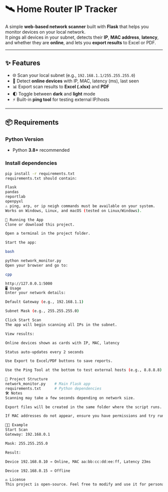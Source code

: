 # 🛰️ Home Router IP Tracker

A simple **web-based network scanner** built with **Flask** that helps you monitor devices on your local network.  
It pings all devices in your subnet, detects their **IP**, **MAC address**, **latency**, and whether they are **online**, and lets you **export results** to Excel or PDF.

---

## ✨ Features
- 🌐 Scan your local subnet (e.g., `192.168.1.1/255.255.255.0`)
- 📡 Detect **online devices** with IP, MAC, latency (ms), last seen
- 📊 Export scan results to **Excel (.xlsx)** and **PDF**
- 🌓 Toggle between **dark** and **light** mode
- ⚡ Built-in **ping tool** for testing external IP/hosts

---

## 📦 Requirements

### Python Version
- Python **3.8+** recommended

### Install dependencies
```bash
pip install -r requirements.txt
requirements.txt should contain:

Flask
pandas
reportlab
openpyxl
⚠️ ping, arp, or ip neigh commands must be available on your system.
Works on Windows, Linux, and macOS (tested on Linux/Windows).

🚀 Running the App
Clone or download this project.

Open a terminal in the project folder.

Start the app:

bash

python network_monitor.py
Open your browser and go to:

cpp

http://127.0.0.1:5000
🖥️ Usage
Enter your network details:

Default Gateway (e.g., 192.168.1.1)

Subnet Mask (e.g., 255.255.255.0)

Click Start Scan
The app will begin scanning all IPs in the subnet.

View results:

Online devices shown as cards with IP, MAC, latency

Status auto-updates every 2 seconds

Use Export to Excel/PDF buttons to save reports.

Use the Ping Tool at the bottom to test external hosts (e.g., 8.8.8.8).

📂 Project Structure
network_monitor.py    # Main Flask app
requirements.txt      # Python dependencies
🛠️ Notes
Scanning may take a few seconds depending on network size.

Export files will be created in the same folder where the script runs.

If MAC addresses do not appear, ensure you have permissions and try running as Administrator (Windows) or with sudo (Linux).

🧑‍💻 Example
Start Scan
Gateway: 192.168.0.1

Mask: 255.255.255.0

Result:

Device 192.168.0.10 → Online, MAC aa:bb:cc:dd:ee:ff, Latency 23ms

Device 192.168.0.15 → Offline

⚖️ License
This project is open-source. Feel free to modify and use it for personal or educational purposes.
